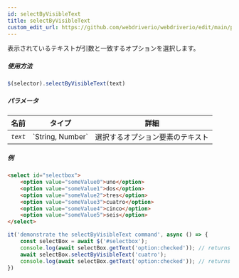 ```yaml
---
id: selectByVisibleText
title: selectByVisibleText
custom_edit_url: https://github.com/webdriverio/webdriverio/edit/main/packages/webdriverio/src/commands/element/selectByVisibleText.ts
---
```


表示されているテキストが引数と一致するオプションを選択します。

##### 使用方法

```js
$(selector).selectByVisibleText(text)
```

##### パラメータ

<table>
  <thead>
    <tr>
      <th>名前</th><th>タイプ</th><th>詳細</th>
    </tr>
  </thead>
  <tbody>
    <tr>
      <td><code><var>text</var></code></td>
      <td>`String, Number`</td>
      <td>選択するオプション要素のテキスト</td>
    </tr>
  </tbody>
</table>

##### 例

```html title="example.html"
<select id="selectbox">
    <option value="someValue0">uno</option>
    <option value="someValue1">dos</option>
    <option value="someValue2">tres</option>
    <option value="someValue3">cuatro</option>
    <option value="someValue4">cinco</option>
    <option value="someValue5">seis</option>
</select>
```

```js title="selectByVisibleText.js"
it('demonstrate the selectByVisibleText command', async () => {
    const selectBox = await $('#selectbox');
    console.log(await selectBox.getText('option:checked')); // returns "uno"
    await selectBox.selectByVisibleText('cuatro');
    console.log(await selectBox.getText('option:checked')); // returns "cuatro"
})
```
